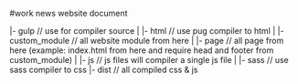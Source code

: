  #work news website document

|- gulp  // use for compiler source
|   |- html // use pug compiler to html
|        |- custom_module // all website module from here
|        |- page // all page from here (example: index.html from here and require head and footer from custom_module)
|   |- js // js files will compiler a single js file
|   |- sass // use sass compiler to css
|- dist // all compiled css & js